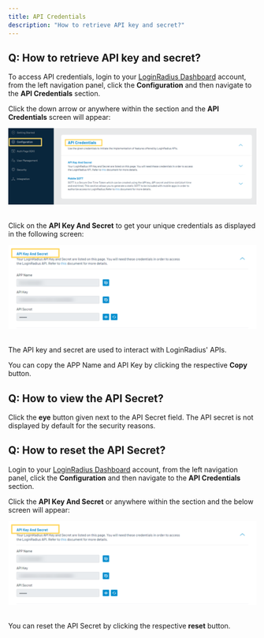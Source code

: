 ```yaml
---
title: API Credentials
description: "How to retrieve API key and secret?"
---
```


## Q: How to retrieve API key and secret?

To access API credentials, login to your [LoginRadius Dashboard](https://dashboard.loginradius.com/dashboard) account, from the left navigation panel, click the **Configuration** and then navigate to the **API Credentials** section. 

Click the down arrow or anywhere within the section and the **API Credentials** screen will appear:

<div style="text-align:center">
  <img src="../assets/howto/setup-your-dashboard/api-credentails.png" alt="API Credentials" />
</div>
<br/>

Click on the **API Key And Secret** to get your unique credentials as displayed in the following screen:

<div style="text-align:center">
  <img src="../assets/howto/setup-your-dashboard/key-secret.png" alt="Key Secret" />
</div>
<br/>

The API key and secret are used to interact with LoginRadius' APIs.

You can copy the APP Name and API Key by clicking the respective **Copy** button.

## Q: How to view the API Secret?

Click the **eye** button given next to the API Secret field. The API secret is not displayed by default for the security reasons.

## Q: How to reset the API Secret?

Login to your [LoginRadius Dashboard](https://dashboard.loginradius.com/dashboard) account, from the left navigation panel, click the **Configuration** and then navigate to the **API Credentials** section. 

Click the **API Key And Secret** or anywhere within the section and the below screen will appear:

<div style="text-align:center">
  <img src="../assets/howto/setup-your-dashboard/key-secret.png" alt="Key Secret" />
</div>
<br/>

You can reset the API Secret by clicking the respective **reset** button.